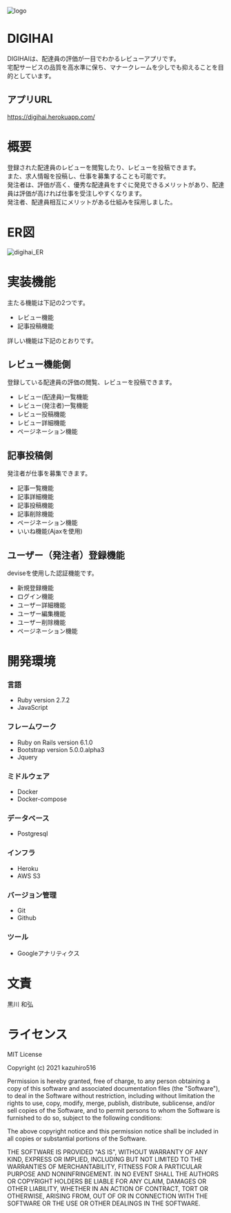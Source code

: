 ![logo](https://user-images.githubusercontent.com/64354488/104673770-bd85c880-5725-11eb-8273-1bf5aa108cd3.png)

# DIGIHAI

DIGIHAIは、配達員の評価が一目でわかるレビューアプリです。<br>
宅配サービスの品質を高水準に保ち、マナークレームを少しでも抑えることを目的としています。

## アプリURL
https://digihai.herokuapp.com/

# 概要
登録された配達員のレビューを閲覧したり、レビューを投稿できます。<br>
また、求人情報を投稿し、仕事を募集することも可能です。<br>
発注者は、評価が高く、優秀な配達員をすぐに発見できるメリットがあり、配達員は評価が高ければ仕事を受注しやすくなります。<br>
発注者、配達員相互にメリットがある仕組みを採用しました。

# ER図
![digihai_ER](https://user-images.githubusercontent.com/64354488/106453010-01215600-64cc-11eb-891d-10788f7434fa.jpeg)


# 実装機能
主たる機能は下記の2つです。<br>
 * レビュー機能
 * 記事投稿機能 <br>

詳しい機能は下記のとおりです。
 ## レビュー機能側
登録している配達員の評価の閲覧、レビューを投稿できます。<br>
* レビュー(配達員)一覧機能
* レビュー(発注者)一覧機能
* レビュー投稿機能
* レビュー詳細機能
* ページネーション機能
 ## 記事投稿側
発注者が仕事を募集できます。
* 記事一覧機能
* 記事詳細機能
* 記事投稿機能
* 記事削除機能
* ページネーション機能
* いいね機能(Ajaxを使用)
 ## ユーザー（発注者）登録機能
 deviseを使用した認証機能です。
* 新規登録機能
* ログイン機能
* ユーザー詳細機能
* ユーザー編集機能
* ユーザー削除機能
* ページネーション機能

# 開発環境
### 言語
* Ruby version 2.7.2
* JavaScript

### フレームワーク
* Ruby on Rails version 6.1.0
* Bootstrap version 5.0.0.alpha3
* Jquery

### ミドルウェア

* Docker
* Docker-compose

### データベース
* Postgresql

### インフラ
* Heroku
* AWS S3

### バージョン管理
* Git
* Github

### ツール
* Googleアナリティクス

# 文責
黒川 和弘
# ライセンス
MIT License

Copyright (c) 2021 kazuhiro516

Permission is hereby granted, free of charge, to any person obtaining a copy
of this software and associated documentation files (the "Software"), to deal
in the Software without restriction, including without limitation the rights
to use, copy, modify, merge, publish, distribute, sublicense, and/or sell
copies of the Software, and to permit persons to whom the Software is
furnished to do so, subject to the following conditions:

The above copyright notice and this permission notice shall be included in all
copies or substantial portions of the Software.

THE SOFTWARE IS PROVIDED "AS IS", WITHOUT WARRANTY OF ANY KIND, EXPRESS OR
IMPLIED, INCLUDING BUT NOT LIMITED TO THE WARRANTIES OF MERCHANTABILITY,
FITNESS FOR A PARTICULAR PURPOSE AND NONINFRINGEMENT. IN NO EVENT SHALL THE
AUTHORS OR COPYRIGHT HOLDERS BE LIABLE FOR ANY CLAIM, DAMAGES OR OTHER
LIABILITY, WHETHER IN AN ACTION OF CONTRACT, TORT OR OTHERWISE, ARISING FROM,
OUT OF OR IN CONNECTION WITH THE SOFTWARE OR THE USE OR OTHER DEALINGS IN THE
SOFTWARE.
